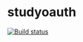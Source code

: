 # studyoauth

[![Build status](https://ci.appveyor.com/api/projects/status/no2fjrhjypq2j0r4?svg=true)](https://ci.appveyor.com/project/hyeri0609/studyoauth)



